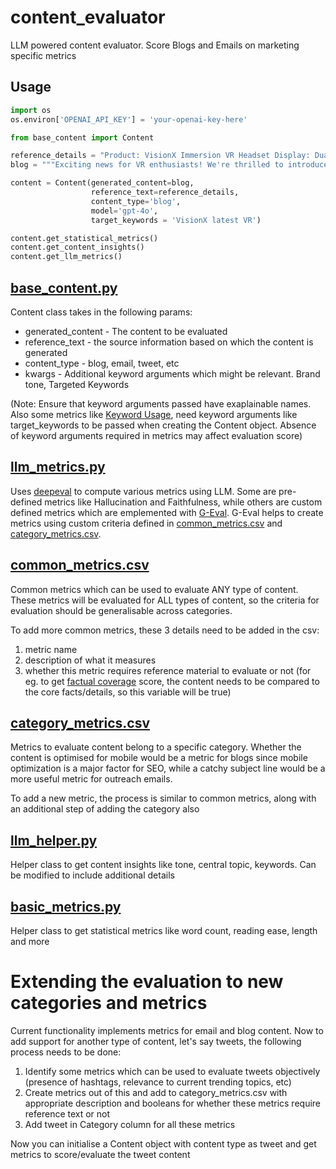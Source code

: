 # content_evaluator
LLM powered content evaluator. Score Blogs and Emails on marketing specific metrics 

## Usage

```python
import os
os.environ['OPENAI_API_KEY'] = 'your-openai-key-here'

from base_content import Content

reference_details = "Product: VisionX Immersion VR Headset Display: Dual 4K OLED FOV: 200° Tracking: 6DOF inside-out Connectivity: WiFi 6, Bluetooth 5.2, USB-C"
blog = """Exciting news for VR enthusiasts! We're thrilled to introduce the VisionX Immersion VR Headset, redefining your virtual reality experience. With dual 4K OLED display panels, this headset promises crystal-clear visuals. A standout feature is its 200° FOV and advanced 6DOF inside-out tracking system, bringing your VR world to life like never before. To top it off, it supports WiFi 6, Bluetooth 5.2, and USB-C connectivity, promising a seamless and immersive VR experience. Stay tuned for more updates!"""

content = Content(generated_content=blog,
                  reference_text=reference_details,
                  content_type='blog',
                  model='gpt-4o',
                  target_keywords = 'VisionX latest VR')

content.get_statistical_metrics()
content.get_content_insights()
content.get_llm_metrics()
```

## [base_content.py](base_content.py)
Content class takes in the following params:
- generated_content - The content to be evaluated
- reference_text - the source information based on which the content is generated
- content_type - blog, email, tweet, etc
- kwargs - Additional keyword arguments which might be relevant. Brand tone, Targeted Keywords

(Note: Ensure that keyword arguments passed have exaplainable names. Also some metrics like [Keyword Usage](category_metrics.csv#L3), need keyword arguments like target_keywords to be passed when creating the Content object. Absence of keyword arguments required in metrics may affect evaluation score)

## [llm_metrics.py](llm_metrics.py)
Uses [deepeval](https://docs.confident-ai.com/docs/getting-started) to compute various metrics using LLM. Some are pre-defined metrics like Hallucination and Faithfulness, while others are custom defined metrics which are emplemented with [G-Eval](https://docs.confident-ai.com/docs/metrics-llm-evals). G-Eval helps to create metrics using custom criteria defined in [common_metrics.csv](common_metrics.csv) and [category_metrics.csv](category_metrics.csv). 

## [common_metrics.csv](common_metrics.csv)
Common metrics which can be used to evaluate ANY type of content. These metrics will be evaluated for ALL types of content, so the criteria for evaluation should be generalisable across categories.

To add more common metrics, these 3 details need to be added in the csv: 
1. metric name
2. description of what it measures
3. whether this metric requires reference material to evaluate or not (for eg. to get [factual coverage](common_metrics.csv#L3) score, the content needs to be compared to the core facts/details, so this variable will be true)  

## [category_metrics.csv](category_metrics.csv)
Metrics to evaluate content belong to a specific category. Whether the content is optimised for mobile would be a metric for blogs since mobile optimization is a major factor for SEO, while a catchy subject line would be a more useful metric for outreach emails. 

To add a new metric, the process is similar to common metrics, along with an additional step of adding the category also

## [llm_helper.py](llm_helper.py)
Helper class to get content insights like tone, central topic, keywords. Can be modified to include additional details


## [basic_metrics.py](basic_metrics.py)
Helper class to get statistical metrics like word count, reading ease, length and more

# Extending the evaluation to new categories and metrics

Current functionality implements metrics for email and blog content. Now to add support for another type of content, let's say tweets, the following process needs to be done:
1. Identify some metrics which can be used to evaluate tweets objectively (presence of hashtags, relevance to current trending topics, etc)
2. Create metrics out of this and add to category_metrics.csv with appropriate description and booleans for whether these metrics require reference text or not
3. Add tweet in Category column for all these metrics

Now you can initialise a Content object with content type as tweet and get metrics to score/evaluate the tweet content
